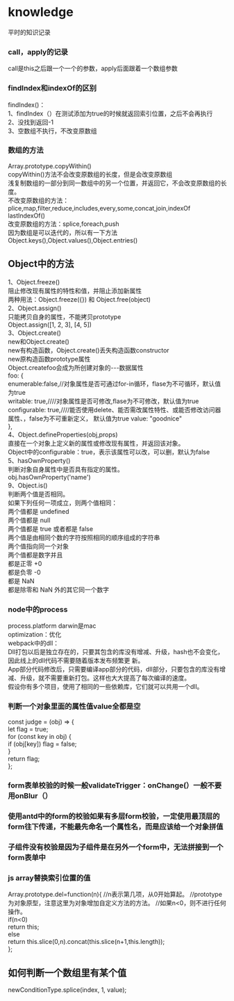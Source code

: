 # knowledge
平时的知识记录
### call，apply的记录
call是this之后跟一个一个的参数，apply后面跟着一个数组参数
### findIndex和indexOf的区别
findIndex()：  
1、findIndex（）在测试添加为true的时候就返回索引位置，之后不会再执行  
2、没找到返回-1  
3、空数组不执行，不改变原数组  
### 数组的方法
Array.prototype.copyWithin()  
copyWithin()方法不会改变原数组的长度，但是会改变原数组  
浅复制数组的一部分到同一数组中的另一个位置，并返回它，不会改变原数组的长度。  
不改变原数组的方法：plice,map,filter,reduce,includes,every,some,concat,join,indexOf    
    lastIndexOf()  
改变原数组的方法：splice,foreach,push  
因为数组是可以迭代的，所以有一下方法  
Object.keys(),Object.values(),Object.entries()  
## Object中的方法
1、Object.freeze()  
阻止修改现有属性的特性和值，并阻止添加新属性  
两种用法：Object.freeze({}) 和 Object.free(object)  
2、Object.assign()  
只能拷贝自身的属性，不能拷贝prototype  
  Object.assign([1, 2, 3], [4, 5])  
3、Object.create()  
new和Object.create()  
new有构造函数，Object.create()丢失构造函数constructor  
new原构造函数prototype属性    
Object.createfoo会成为所创建对象的---数据属性  
    foo: {  
        enumerable:false,//对象属性是否可通过for-in循环，flase为不可循环，默认值为true  
        writable: true,////对象属性是否可修改,flase为不可修改，默认值为true  
        configurable: true,////能否使用delete、能否需改属性特性、或能否修改访问器属性、，false为不可重新定义，  默认值为true
        value: "goodnice"  
    },  
4、Object.defineProperties(obj,props)  
直接在一个对象上定义新的属性或修改现有属性，并返回该对象。  
Object中的configurable：true，表示该属性可以改，可以删，默认为false  
5、hasOwnProperty()  
判断对象自身属性中是否具有指定的属性。  
obj.hasOwnProperty('name')  
9、Object.is()   
判断两个值是否相同。   
如果下列任何一项成立，则两个值相同：   
两个值都是 undefined   
两个值都是 null  
两个值都是 true 或者都是 false      
两个值是由相同个数的字符按照相同的顺序组成的字符串  
两个值指向同一个对象  
两个值都是数字并且  
都是正零 +0  
都是负零 -0  
都是 NaN  
都是除零和 NaN 外的其它同一个数字  
### node中的process  
process.platform darwin是mac  
optimization：优化  
webpack中的dll：  
Dll打包以后是独立存在的，只要其包含的库没有增减、升级，hash也不会变化，因此线上的dll代码不需要随着版本发布频繁更  新。  
App部分代码修改后，只需要编译app部分的代码，dll部分，只要包含的库没有增减、升级，就不需要重新打包。这样也大大提高了每次编译的速度。  
假设你有多个项目，使用了相同的一些依赖库，它们就可以共用一个dll。  
### 判断一个对象里面的属性值value全都是空    
const judge = (obj) => {  
  let flag = true;  
  for (const key in obj) {  
    if (obj[key]) flag = false;  
  }  
  return flag;  
};  
### form表单校验的时候一般validateTrigger：onChange(）一般不要用onBlur（）
### 使用antd中的form的校验如果有多层form校验，一定使用最顶层的form往下传递，不能最先命名一个属性名，而是应该给一个对象拼值
### 子组件没有校验是因为子组件是在另外一个form中，无法拼接到一个form表单中
### js array替换索引位置的值
 Array.prototype.del=function(n){ //n表示第几项，从0开始算起。  //prototype为对象原型，注意这里为对象增加自定义方法的方法。  //如果n<0，则不进行任何操作。    
		if(n<0)   
		  return this;    
		else   
		  return this.slice(0,n).concat(this.slice(n+1,this.length));  
	 };  
## 如何判断一个数组里有某个值  
newConditionType.splice(index, 1, value);  